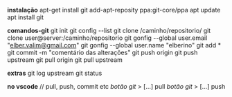 
**instalação**
apt-get install git
add-apt-reposity ppa:git-core/ppa
apt update apt install git

**comandos-git**
git init
git config --list
git clone /caminho/repositorio/
git clone user@server:/caminho/repositorio
git gonfig --global user.email "elber.valim@gmail.com"
git gonfig --global user.name "elberino"
git add *
git commit -m "comentário das alterações"
git push origin 
git push upstream
git pull origin
git pull upstream

**extras**
git log upstream
git status 


**no vscode**
// pull, push, commit etc
_botão git_ > [...] pull
_botão git_ > [...] push








